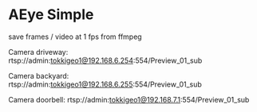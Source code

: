 # AEye Simple

save frames / video at 1 fps from ffmpeg

Camera driveway:
rtsp://admin:tokkigeo1@192.168.6.254:554/Preview_01_sub 

Camera backyard:
rtsp://admin:tokkigeo1@192.168.6.255:554/Preview_01_sub 

Camera doorbell:
rtsp://admin:tokkigeo1@192.168.7.1:554/Preview_01_sub

